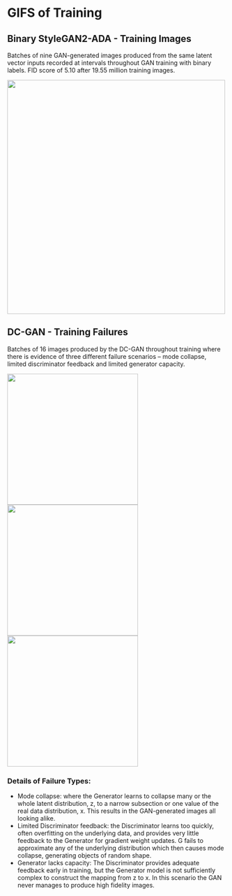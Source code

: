 # GIFS of Training


## Binary StyleGAN2-ADA - Training Images

Batches of nine GAN-generated images produced from the same latent vector inputs recorded at intervals throughout GAN training with binary labels. FID score of 5.10 after 19.55 million training images.

<img src="gifs/biGAN.gif" width="500" height="536" class="center"/>


## DC-GAN - Training Failures

Batches of 16 images produced by the DC-GAN throughout training where there is evidence of three different failure scenarios – mode collapse, limited discriminator feedback and limited generator capacity. 

<p float="left">
  <img src="gifs/mode_collapse.gif" width="300" height="300" />
  <img src="gifs/lim_d.gif" width="300" height="300" />
  <img src="gifs/gen_c.gif" width="300" height="300" />
</p>

### Details of Failure Types:
- Mode collapse: where the Generator learns to collapse many or the whole latent distribution, z, to a narrow subsection or one value of the real data distribution, x. This results in the GAN-generated images all looking alike.
- Limited Discriminator feedback: the Discriminator learns too quickly, often overfitting on the underlying data, and provides very little feedback to the Generator for gradient weight updates. G fails to approximate any of the underlying distribution which then causes mode collapse, generating objects of random shape.
- Generator lacks capacity: The Discriminator provides adequate feedback early in training, but the Generator model is not sufficiently complex to construct the mapping from z to x. In this scenario the GAN never manages to produce high fidelity images. 

